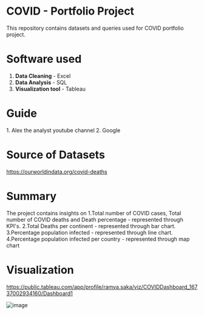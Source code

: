 # COVID - Portfolio Project

This repository contains datasets and queries used for COVID portfolio project.

<h1>Software used</h1>

1. **Data Cleaning** - Excel
2. **Data Analysis** - SQL
3. **Visualization tool** - Tableau

<h1>Guide</h1>
1. Alex the analyst youtube channel
2. Google

<h1>Source of Datasets</h1>

https://ourworldindata.org/covid-deaths

<h1>Summary</h1>

The project contains insights on 
1.Total number of COVID cases, Total number of COVID deaths and Death percentage - represented through KPI's.
2.Total Deaths per continent - represented through bar chart.
3.Percentage population infected - represented through line chart.
4.Percentage population infected per country - represented through map chart

<h1>Visualization</h1>

https://public.tableau.com/app/profile/ramya.saka/viz/COVIDDashboard_16737002934160/Dashboard1

![image](https://user-images.githubusercontent.com/121084757/213351040-36641ad9-9c3d-4e9c-a045-6ce681341c88.png)
